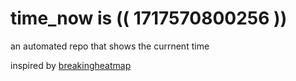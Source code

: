 # time_now is (( 1717570800256 ))

an automated repo that shows the currnent time

inspired by [breakingheatmap](https://github.com/breakingheatmap/breakingheatmap)